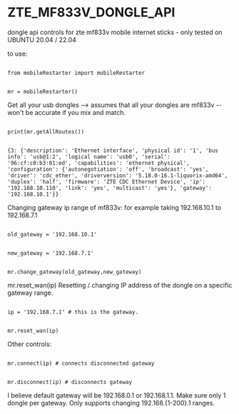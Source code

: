 # ZTE_MF833V_DONGLE_API
dongle api controls for zte mf833v mobile internet sticks - only tested on UBUNTU 20.04 / 22.04


<p>to use:</p>
<code>
from mobileRestarter import mobileRestarter
<br />
mr = mobileRestarter()
</code>
<p>Get all your usb dongles --> assumes that all your dongles are mf833v -- won't be accurate if you mix and match.</p>
<code>
print(mr.getAllRoutes())
<br />
{3: {'description': 'Ethernet interface', 'physical id': '1', 'bus info': 'usb@1:2', 'logical name': 'usb0', 'serial': '96:cf:c0:b3:81:ed', 'capabilities': 'ethernet physical', 'configuration': {'autonegotiation': 'off', 'broadcast': 'yes', 'driver': 'cdc_ether', 'driverversion': '5.18.0-16.1-liquorix-amd64', 'duplex': 'half', 'firmware': 'ZTE CDC Ethernet Device', 'ip': '192.168.10.110', 'link': 'yes', 'multicast': 'yes'}, 'gateway': '192.168.10.1'}}
</code>

<p>
Changing gateway ip range of mf833v: for example taking 192.168.10.1 to 192.168.7.1
</p>
<code>
old_gateway = '192.168.10.1'
<br />
new_gateway = '192.168.7.1'
<br />
mr.change_gateway(old_gateway,new_gateway)
</code>

<p>mr.reset_wan(ip)
Resetting / changing IP address of the dongle on a specific gateway range.
</p>

<code>
ip = '192.168.7.1' # this is the gateway. 
<br />
mr.reset_wan(ip)
</code>

<p>
Other controls:
</p>

<code>
mr.connect(ip) # connects disconnected gateway
<br />
mr.disconnect(ip) # disconnects gateway
</code>

<p> I believe default gateway will be 192.168.0.1  or 192.168.1.1.
	Make sure only 1 dongle per gateway. Only supports changing 192.168.{1-200}.1 ranges.
</p>
